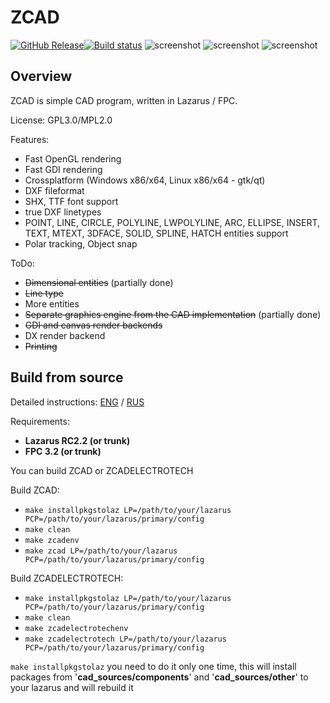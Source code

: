 # ZCAD
[![GitHub Release](https://img.shields.io/github/release/zamtmn/zcad.svg)](https://github.com/zamtmn/zcad/releases)[![Build status](https://ci.appveyor.com/api/projects/status/7bsg5me8q1r5jjt4/branch/master?svg=true)](https://ci.appveyor.com/project/zamtmn/zcad/branch/master)
![screenshot](https://github.com/zamtmn/zcad/raw/master/docs/img/sch.png)
![screenshot](https://github.com/zamtmn/zcad/raw/master/docs/img/ops.png)
![screenshot](https://github.com/zamtmn/zcad/raw/master/docs/img/zcadet_win32.png)
## Overview
ZCAD is simple CAD program, written in Lazarus / FPC.

License: GPL3.0/MPL2.0

Features:
* Fast OpenGL rendering
* Fast GDI rendering
* Crossplatform (Windows x86/x64, Linux x86/x64 - gtk/qt)
* DXF fileformat
* SHX, TTF font support
* true DXF linetypes
* POINT, LINE, CIRCLE, POLYLINE,  LWPOLYLINE, ARC, ELLIPSE, INSERT, TEXT, MTEXT, 3DFACE, SOLID, SPLINE, HATCH entities support
* Polar tracking, Object snap

ToDo:
* ~~Dimensional entities~~ (partially done)
* ~~Line type~~
* More entities
* ~~Separate graphics engine from the CAD implementation~~ (partially done)
* ~~GDI and canvas render backends~~
* DX render backend
* ~~Printing~~

## Build from source
Detailed instructions: [ENG](https://github.com/zamtmn/zcad/blob/master/BUILD_FROM_SOURCES.md "ENG") / [RUS](https://github.com/zamtmn/zcad/blob/master/cad_source/docs/userguide/locale/ru/for_developers/building_from_sources.adoc "RUS")

Requirements:

* **Lazarus RC2.2 (or trunk)**
* **FPC 3.2 (or trunk)**

You can build ZCAD or ZCADELECTROTECH

Build ZCAD:

* `make installpkgstolaz LP=/path/to/your/lazarus PCP=/path/to/your/lazarus/primary/config`
* `make clean`
* `make zcadenv`
* `make zcad LP=/path/to/your/lazarus PCP=/path/to/your/lazarus/primary/config`

Build ZCADELECTROTECH:

* `make installpkgstolaz LP=/path/to/your/lazarus PCP=/path/to/your/lazarus/primary/config`
* `make clean`
* `make zcadelectrotechenv`
* `make zcadelectrotech LP=/path/to/your/lazarus PCP=/path/to/your/lazarus/primary/config`

`make installpkgstolaz` you need to do it only one time, this will install packages from '**cad_sources/components**' and '**cad_sources/other**' to your lazarus and will rebuild it
